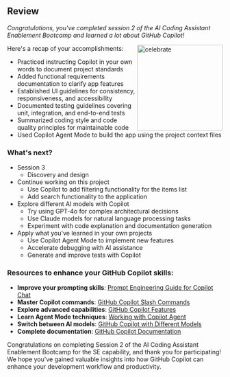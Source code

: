 ## Review

_Congratulations, you've completed session 2 of the AI Coding Assistant Enablement Bootcamp and learned a lot about GitHub Copilot!_

<img src="https://octodex.github.com/images/jetpacktocat.png" alt=celebrate width=200 align=right>


Here's a recap of your accomplishments:

- Practiced instructing Copilot in your own words to document project standards
- Added functional requirements documentation to clarify app features
- Established UI guidelines for consistency, responsiveness, and accessibility
- Documented testing guidelines covering unit, integration, and end-to-end tests
- Summarized coding style and code quality principles for maintainable code
- Used Copilot Agent Mode to build the app using the project context files

### What's next?

- Session 3
  - Discovery and design
- Continue working on this project
  - Use Copilot to add filtering functionality for the items list
  - Add search functionality to the application
- Explore different AI models with Copilot
  - Try using GPT-4o for complex architectural decisions
  - Use Claude models for natural language processing tasks
  - Experiment with code explanation and documentation generation
- Apply what you've learned in your own projects
  - Use Copilot Agent Mode to implement new features
  - Accelerate debugging with AI assistance
  - Generate and improve tests with Copilot

### Resources to enhance your GitHub Copilot skills:

- **Improve your prompting skills**: [Prompt Engineering Guide for Copilot Chat](https://docs.github.com/en/copilot/using-github-copilot/copilot-chat/prompt-engineering-for-copilot-chat)
- **Master Copilot commands**: [GitHub Copilot Slash Commands](https://docs.github.com/en/copilot/using-github-copilot/copilot-chat/github-copilot-chat-cheat-sheet?tool=vscode)
- **Explore advanced capabilities**: [GitHub Copilot Features](https://docs.github.com/en/copilot/about-github-copilot/github-copilot-features)
- **Learn Agent Mode techniques**: [Working with Copilot Agent](https://docs.github.com/en/copilot/using-github-copilot/copilot-agent/working-with-agent)
- **Switch between AI models**: [GitHub Copilot with Different Models](https://docs.github.com/en/copilot/using-github-copilot/copilot-chat/using-github-copilot-chat#selecting-a-different-model)
- **Complete documentation**: [GitHub Copilot Documentation](https://docs.github.com/en/copilot)

Congratulations on completing Session 2 of the AI Coding Assistant Enablement Bootcamp for the SE capability, and thank you for participating! We hope you've gained valuable insights into how GitHub Copilot can enhance your development workflow and productivity.